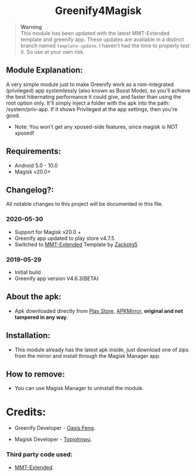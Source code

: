 <h1 align="center">Greenify4Magisk</h1>

> **Warning** </br>
> This module has been updated with the latest MMT-Extended template and greenify app. These updates are available in a distinct branch named `template-update`.
> I haven't had the time to properly test it. So use at your own risk.

## Module Explanation:
A very simple module just to make Greenify work as a rom-integrated (privileged) app systemlessly (also known as Boost Mode), so you'll achieve the best hibernating performance it could give, and faster than using the root option only. It'll simply inject a folder with the apk into the path: /system/priv-app. If it shows Privileged at the app settings, then you're good.

* Note: You won't get any xposed-side features, since magisk is NOT xposed!

## Requirements: 
- Android 5.0 - 10.0
- Magisk v20.0+

## Changelog?:
All notable changes to this project will be documented in this file.

### 2020-05-30
- Support for Magisk v20.0 +
- Greenify app updated to play store v4.7.5
- Switched to [MMT-Extended](https://github.com/Zackptg5/MMT-Extended) Template by [Zackptg5](https://github.com/Zackptg5)

### 2019-05-29
- Initial build
- Greenify app version V4.6.3(BETA)

## About the apk:
* Apk downloaded directly from [Play Store](https://play.google.com), [APKMirror](http://www.apkmirror.com/apk/oasis-feng/greenify/ "Greenify's APKMirror page"), **original and not tampered in any way**.

## Installation:
* This module already has the latest apk inside, just download one of zips from the mirror and install through the Magisk Manager app.

## How to remove:
* You can use Magisk Manager to uninstall the module.

# Credits:
* Greenify Developer - [Oasis Feng](https://play.google.com/store/apps/details?id=com.oasisfeng.greenify "Greenify's Play Store page").

* Magisk Developer - [Topjohnwu](https://forum.xda-developers.com/apps/magisk/official-magisk-v7-universal-systemless-t3473445 "Magisk official XDA thread").

### Third party code used:
* [MMT-Extended](https://github.com/Zackptg5/MMT-Extended "Template's repository").
